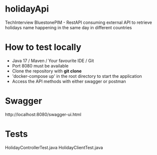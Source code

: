 # holidayApi
TechInterview BluestonePIM - RestAPI consuming external API to retrieve holidays name happening in the same day in different countries

# How to test locally
- Java 17 / Maven / Your favourite IDE / Git
- Port 8080 must be available
- Clone the repository with __git clone__
- 'docker-compose up' in the root directory to start the application
- Access the API methods with either swagger or postman

# Swagger
http://localhost:8080/swagger-ui.html

# Tests
HolidayControllerTest.java
HolidayClientTest.java
